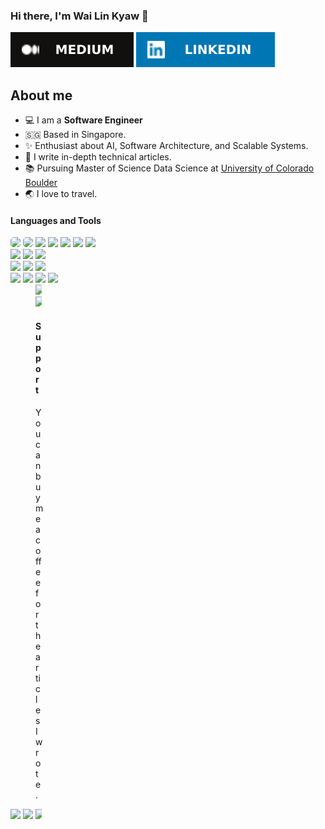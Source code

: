 ### Hi there, I'm Wai Lin Kyaw 👋

[![Medium Badge](./assets/medium.svg)](https://wailinkyaw.medium.com/)
[![Linkedin Badge](./assets/linkedin.svg)](https://linkedin.com/in/wailinkyaw)

## About me

- 💻 I am a **Software Engineer**
- 🇸🇬 Based in Singapore.
- ✨ Enthusiast about AI, Software Architecture, and Scalable Systems.
- 📝 I write in-depth technical articles.
- 📚 Pursuing Master of Science Data Science at [University of Colorado Boulder](https://www.colorado.edu/)
- 🌏 I love to travel.

#### Languages and Tools

<img src="https://cdn.jsdelivr.net/gh/devicons/devicon@latest/icons/javascript/javascript-original.svg" width="50" style="border-radius: 5px;" />
<img src="https://cdn.jsdelivr.net/gh/devicons/devicon@latest/icons/typescript/typescript-original.svg" width="50" style="border-radius: 5px;" />
<img src="https://cdn.jsdelivr.net/gh/devicons/devicon@latest/icons/nodejs/nodejs-original.svg" width="50" />
<img src="https://cdn.jsdelivr.net/gh/devicons/devicon@latest/icons/go/go-original.svg" width="50" />
<img src="https://cdn.jsdelivr.net/gh/devicons/devicon@latest/icons/java/java-original.svg" width="50"/>
<img src="https://cdn.jsdelivr.net/gh/devicons/devicon@latest/icons/python/python-original.svg" width="50" />
<img src="https://cdn.jsdelivr.net/gh/devicons/devicon@latest/icons/r/r-original.svg" width="50"/>
<br/>

<img src="https://cdn.jsdelivr.net/gh/devicons/devicon@latest/icons/mongodb/mongodb-original.svg" width="50" />
<img src="https://cdn.jsdelivr.net/gh/devicons/devicon@latest/icons/postgresql/postgresql-original.svg" width="50" />
<img src="https://cdn.jsdelivr.net/gh/devicons/devicon@latest/icons/redis/redis-original.svg" width="50" />
<br/>

<img src="https://cdn.jsdelivr.net/gh/devicons/devicon@latest/icons/express/express-original.svg" width="50" />
<img src="https://cdn.jsdelivr.net/gh/devicons/devicon@latest/icons/nestjs/nestjs-original.svg" width="50" />
<img src="https://cdn.jsdelivr.net/gh/devicons/devicon@latest/icons/graphql/graphql-plain.svg" width="50" />
<br/>

<img src="https://cdn.jsdelivr.net/gh/devicons/devicon@latest/icons/react/react-original.svg" width="50" />
<img src="https://cdn.jsdelivr.net/gh/devicons/devicon@latest/icons/nextjs/nextjs-original.svg" width="50" />
<img src="https://cdn.jsdelivr.net/gh/devicons/devicon@latest/icons/angular/angular-original.svg" width="50" />
<img src="https://cdn.jsdelivr.net/gh/devicons/devicon@latest/icons/vuejs/vuejs-original.svg" width="50" />
<br/>


<img src="https://cdn.jsdelivr.net/gh/devicons/devicon@latest/icons/googlecloud/googlecloud-original.svg" width="50" />
<img src="https://cdn.jsdelivr.net/gh/devicons/devicon@latest/icons/amazonwebservices/amazonwebservices-original-wordmark.svg" width="50" />
<span style="width: 10px; display: inline-block;" />
<img src="https://cdn.jsdelivr.net/gh/devicons/devicon@latest/icons/docker/docker-original.svg" width="50" />
<img src="https://cdn.jsdelivr.net/gh/devicons/devicon@latest/icons/kubernetes/kubernetes-original.svg" width="50" />
<br/>

#### Support
You can buy me a coffee for the articles I wrote.

<a href="https://www.buymeacoffee.com/wailink130">
    <img src="https://cdn.buymeacoffee.com/buttons/v2/default-yellow.png" width="200" />
</a>

